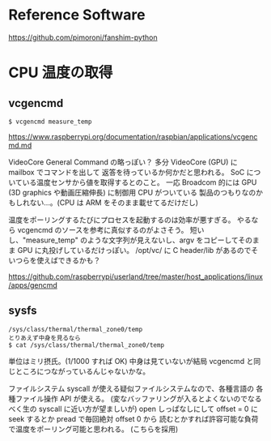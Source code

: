 # Reference Software
https://github.com/pimoroni/fanshim-python

# CPU 温度の取得
## vcgencmd
```
$ vcgencmd measure_temp
```
https://www.raspberrypi.org/documentation/raspbian/applications/vcgencmd.md

VideoCore General Command の略っぽい？
多分 VideoCore (GPU) に mailbox でコマンドを出して
返答を待っているか何かだと思われる。
SoC についている温度センサから値を取得するとのこと。
一応 Broadcom 的には GPU (3D graphics や動画圧縮伸長) に制御用 CPU がついている
製品のつもりなのかもしれない…。(CPU は ARM をそのまま載せてるだけだし)

温度をポーリングするたびにプロセスを起動するのは効率が悪すぎる。
やるなら vcgencmd のソースを参考に真似するのがよさそう。
短いし、"measure_temp" のような文字列が見えないし、argv をコピーしてそのまま
GPU に丸投げしているだけっぽい。
/opt/vc/ に C header/lib があるのでそいつらを使えばできるかも？

https://github.com/raspberrypi/userland/tree/master/host_applications/linux/apps/gencmd

## sysfs
```
/sys/class/thermal/thermal_zone0/temp
とりあえず中身を見るなら
$ cat /sys/class/thermal/thermal_zone0/temp
```
単位はミリ摂氏。(1/1000 すれば OK)
中身は見ていないが結局 vcgencmd と同じところにつながっているんじゃないかな。

ファイルシステム syscall が使える疑似ファイルシステムなので、各種言語の
各種ファイル操作 API が使える。
(変なバッファリングが入るとよくないのでなるべく生の syscall に近い方が望ましいが)
open しっぱなしにして offset = 0 に seek するとか pread で毎回絶対 offset 0 から
読むとかすれば許容可能な負荷で温度をポーリング可能と思われる。
(こちらを採用)
